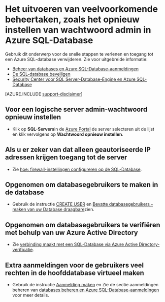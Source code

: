 <properties
    pageTitle="Het admin-taken uit te voeren, bijvoorbeeld admin-wachtwoord opnieuw instellen | Microsoft Azure"
    description="Wordt beschreven hoe u algemene beheertaken uitvoert in een SQL-Database. Bijvoorbeeld: admin-wachtwoord opnieuw instellen, verlenen en toegang verwijderen."
    services="sql-database"
    documentationCenter=""
    authors="v-shysun"
    manager="felixwu"
    editor=""
    keywords="admin-wachtwoord opnieuw instellen"/>

<tags
    ms.service="sql-database"
    ms.workload="data-management"
    ms.tgt_pltfrm="na"
    ms.devlang="na"
    ms.topic="article"
    ms.date="09/13/2016"
    ms.author="v-shysun"/>

# <a name="how-to-perform-common-administrative-tasks-such-as-resetting-admin-password-in-azure-sql-database"></a>Het uitvoeren van veelvoorkomende beheertaken, zoals het opnieuw instellen van wachtwoord admin in Azure SQL-Database
Gebruik dit onderwerp voor de snelle stappen te verlenen en toegang tot een Azure SQL-database verwijderen. Zie voor uitgebreide informatie:

- [Beheer van databases en Azure SQL-Database-aanmeldingen](sql-database-manage-logins.md)
- [De SQL-database beveiligen](sql-database-security.md)
- [Security Center voor SQL Server-Database-Engine en Azure SQL-Database](https://msdn.microsoft.com/library/bb510589)


[AZURE.INCLUDE [support-disclaimer](../../includes/support-disclaimer.md)]

## <a name="to-reset-admin-password-for-a-logical-server"></a>Voor een logische server admin-wachtwoord opnieuw instellen

- Klik op **SQL-Servers**in de [Azure Portal](https://portal.azure.com) de server selecteren uit de lijst en klik vervolgens op **Wachtwoord opnieuw instellen**.

## <a name="to-help-make-sure-only-authorized-ip-addresses-are-allowed-to-access-the-server"></a>Als u er zeker van dat alleen geautoriseerde IP adressen krijgen toegang tot de server
- Zie [hoe: firewall-instellingen configureren op de SQL-Database](sql-database-configure-firewall-settings.md).

## <a name="to-create-contained-database-users-in-the-user-database"></a>Opgenomen om databasegebruikers te maken in de database
- Gebruik de instructie [CREATE USER](https://msdn.microsoft.com/library/ms173463.aspx) en [Bevatte databasegebruikers - maken van uw Database draagbare](https://msdn.microsoft.com/library/ff929188.aspx)zien.

## <a name="to-authenticate-contained-database-users-by-using-your-azure-active-directory"></a>Opgenomen om databasegebruikers te verifiëren met behulp van uw Azure Active Directory
- Zie [verbinding maakt met een SQL-Database via Azure Active Directory-verificatie](sql-database-aad-authentication.md).

## <a name="to-create-additional-logins-for-high-privileged-users-in-the-virtual-master-database"></a>Extra aanmeldingen voor de gebruikers veel rechten in de hoofddatabase virtueel maken
- Gebruik de instructie [Aanmelding maken](https://msdn.microsoft.com/library/ms189751.aspx) en Zie de sectie aanmeldingen beheren van [databases beheren en Azure SQL-Database-aanmeldingen](sql-database-manage-logins.md) voor meer details.
